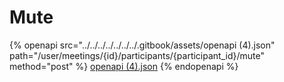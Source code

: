 # Mute

{% openapi src="../../../../../../../.gitbook/assets/openapi (4).json" path="/user/meetings/{id}/participants/{participant_id}/mute" method="post" %}
[openapi (4).json](<../../../../../../../.gitbook/assets/openapi (4).json>)
{% endopenapi %}
